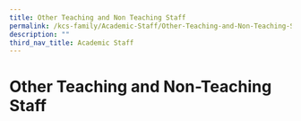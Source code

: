 ```yaml
---
title: Other Teaching and Non Teaching Staff
permalink: /kcs-family/Academic-Staff/Other-Teaching-and-Non-Teaching-Staff/
description: ""
third_nav_title: Academic Staff
---
```

Other Teaching and Non-Teaching Staff
=====================================